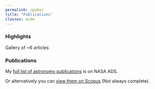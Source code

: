 ```yaml
---
permalink: /pubs/
title: "Publications"
classes: wide
---
```


### Highlights
Gallery of ~6 articles

### Publications
My [full list of astronomy publications](http://adsabs.harvard.edu/cgi-bin/nph-abs_connect?library&libname=taramurphy_ref&libid=45abd57644) is on NASA ADS.

Or alternatively you can [view them on Scopus](https://orcid.org/0000-0002-2686-438X) (Not always complete).



